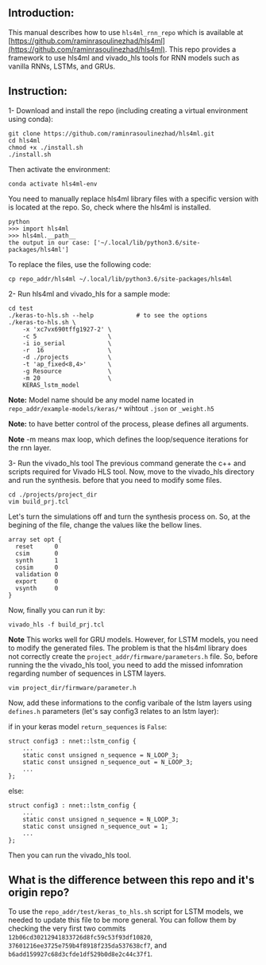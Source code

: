 ## Introduction:

This manual describes how to use `hls4ml_rnn_repo` which is available at [https://github.com/raminrasoulinezhad/hls4ml](https://github.com/raminrasoulinezhad/hls4ml). This repo provides a framework to use hls4ml and vivado_hls tools for RNN models such as vanilla RNNs, LSTMs, and GRUs.

## Instruction:

1- Download and install the repo (including creating a virtual environment using conda):

	git clone https://github.com/raminrasoulinezhad/hls4ml.git
	cd hls4ml
	chmod +x ./install.sh
	./install.sh

Then activate the environment:

	conda activate hls4ml-env

You need to manually replace hls4ml library files with a specific version with is located at the repo. So, check where the hls4ml is installed. 

	python
	>>> import hls4ml
	>>> hls4ml.__path__
	the output in our case: ['~/.local/lib/python3.6/site-packages/hls4ml']

To replace the files, use the following code:

	cp repo_addr/hls4ml ~/.local/lib/python3.6/site-packages/hls4ml

2- Run hls4ml and vivado_hls for a sample mode:

	cd test
	./keras-to-hls.sh --help  			# to see the options
	./keras-to-hls.sh \
		-x 'xc7vx690tffg1927-2' \
		-c 5					\
		-i io_serial			\
		-r  16					\
		-d ./projects 			\
		-t 'ap_fixed<8,4>' 		\
		-g Resource 			\
		-m 20 					\
		KERAS_lstm_model

**Note:** Model name should be any model name located in `repo_addr/example-models/keras/*` wihtout `.json` or `_weight.h5` 

**Note:** to have better control of the process, please defines all arguments. 

**Note** -m means max loop, which defines the loop/sequence iterations for the rnn layer. 

3- Run the vivado_hls tool
The previous command generate the c++ and scripts required for Vivado HLS tool. Now, move to the vivado_hls directory and run the synthesis. before that you need to modify some files.  

	cd ./projects/project_dir
	vim build_prj.tcl

Let's turn the simulations off and turn the synthesis process on. So, at the begining of the file, change the values like the bellow lines.

	array set opt {
	  reset      0
	  csim       0
	  synth      1
	  cosim      0
	  validation 0
	  export     0
	  vsynth     0
	}

Now, finally you can run it by: 

	vivado_hls -f build_prj.tcl

**Note**
This works well for GRU models. However, for LSTM models, you need to modify the generated files. The problem is that the hls4ml library does not correctly create the `project_addr/firmware/parameters.h` file. So, before running the the vivado_hls tool, you need to add the missed infomration regarding number of sequences in LSTM layers.

	vim project_dir/firmware/parameter.h

Now, add these informations to the config varibale of the lstm layers using `defines.h` parameters (let's say config3 relates to an lstm layer):

if in your keras model `return_sequences` is `False`:

	struct config3 : nnet::lstm_config {
		...
		static const unsigned n_sequence = N_LOOP_3;
		static const unsigned n_sequence_out = N_LOOP_3;
		...
	};

else:

	struct config3 : nnet::lstm_config {
		...
		static const unsigned n_sequence = N_LOOP_3;
		static const unsigned n_sequence_out = 1;
		...
	};

Then you can run the vivado_hls tool. 

## What is the difference between this repo and it's origin repo? 

To use the `repo_addr/test/keras_to_hls.sh` script for LSTM models, we needed to update this file to be more general. You can follow them by checking the very first two commits `12b06cd30212941833726d8fc59c53f93df10820`, `37601216ee3725e759b4f8918f235da537638cf7`, and `b6add159927c68d3cfde1df529b0d8e2c44c37f1`.
